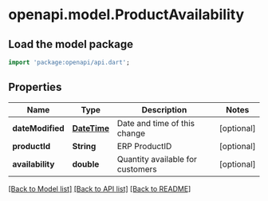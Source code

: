 # openapi.model.ProductAvailability

## Load the model package
```dart
import 'package:openapi/api.dart';
```

## Properties
Name | Type | Description | Notes
------------ | ------------- | ------------- | -------------
**dateModified** | [**DateTime**](DateTime.md) | Date and time of this change | [optional] 
**productId** | **String** | ERP ProductID | [optional] 
**availability** | **double** | Quantity available for customers | [optional] 

[[Back to Model list]](../README.md#documentation-for-models) [[Back to API list]](../README.md#documentation-for-api-endpoints) [[Back to README]](../README.md)


